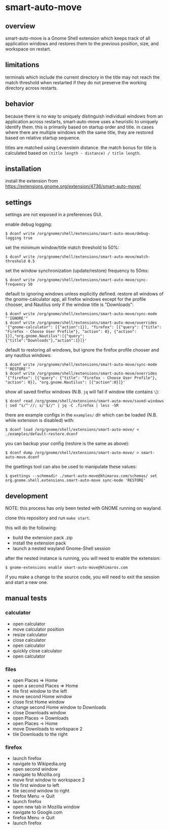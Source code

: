 # smart-auto-move

## overview

smart-auto-move is a Gnome Shell extension which keeps track of all application windows and restores them to the previous position, size, and workspace on restart.

## limitations

terminals which include the current directory in the title may not reach the match threshold when restarted if they do not preserve the working directory across restarts.

## behavior

because there is no way to uniquely distinguish individual windows from an application across restarts, smart-auto-move uses a heuristic to uniquely identify them. this is primarily based on startup order and title. in cases where there are multiple windows with the same title, they are restored based on relative startup sequence.

titles are matched using Levenstein distance. the match bonus for title is calculated based on `(title length - distance) / title length`.

## installation

install the extension from https://extensions.gnome.org/extension/4736/smart-auto-move/

## settings

settings are not exposed in a preferences GUI.

enable debug logging:

```
$ dconf write /org/gnome/shell/extensions/smart-auto-move/debug-logging true
```

set the minimum window/title match threshold to 50%:

```
$ dconf write /org/gnome/shell/extensions/smart-auto-move/match-threshold 0.5
```

set the window synchronization (update/restore) frequency to 50ms:

```
$ dconf write /org/gnome/shell/extensions/smart-auto-move/sync-frequency 50
```

default to ignoring windows unless explicitly defined. restore all windows of the gnome-calculator app, all firefox windows except for the profile chooser, and Nautilus only if the window title is "Downloads":

```
$ dconf write /org/gnome/shell/extensions/smart-auto-move/sync-mode "'IGNORE'"
$ dconf write /org/gnome/shell/extensions/smart-auto-move/overrides '{"gnome-calculator": [{"action":1}], "firefox": [{"query": {"title": "Firefox - Choose User Profile"}, "action": 0}, {"action": 1}],"org.gnome.Nautilus":[{"query":{"title":"Downloads"},"action":1}]}'
```

default to restoring all windows, but ignore the firefox profile chooser and any nautilus windows:

```
$ dconf write /org/gnome/shell/extensions/smart-auto-move/sync-mode "'RESTORE'"
$ dconf write /org/gnome/shell/extensions/smart-auto-move/overrides '{"firefox": [{"query": {"title": "Firefox - Choose User Profile"}, "action": 0}], "org.gnome.Nautilus": [{"action":0}]}'
```

show all saved firefox windows (N.B. `jq` will fail if window title contains `\`):

```
$ dconf read /org/gnome/shell/extensions/smart-auto-move/saved-windows | sed "s/^'//; s/'$//" | jq -C .firefox | less -SR
```

there are example configs in the `examples/` dir which can be loaded (N.B. while extension is disabled) with:

```
$ dconf load /org/gnome/shell/extensions/smart-auto-move/ < ./examples/default-restore.dconf
```

you can backup your config (restore is the same as above):

```
$ dconf dump /org/gnome/shell/extensions/smart-auto-move/ > smart-auto-move.dconf
```

the gsettings tool can also be used to manipulate these values:

```
$ gsettings --schemadir ./smart-auto-move@khimaros.com/schemas/ set org.gnome.shell.extensions.smart-auto-move sync-mode 'RESTORE'
```

## development

NOTE: this process has only been tested with GNOME running on wayland.

clone this repository and run `make start`.

this will do the following:

- build the extension pack .zip
- install the extension pack
- launch a nested wayland Gnome-Shell session

after the nested instance is running, you will need to enable the extension:

```
$ gnome-extensions enable smart-auto-move@khimaros.com
```

if you make a change to the source code, you will need to exit the session and start a new one.

## manual tests

### calculator

- open calculator
- move calculator position
- resize calculator
- close calculator
- open calculator
- quickly close calculator
- open calculator

### files

- open Places => Home
- open a second Places => Home
- tile first window to the left
- move second Home window
- close first Home window
- change second Home window to Downloads
- close Downloads window
- open Places -> Downloads
- open Places -> Home
- move Downloads to workspace 2
- tile Downloads to the right

### firefox

- launch firefox
- navigate to Wikipedia.org
- open second window
- navigate to Mozilla.org
- move first window to workspace 2
- tile first window to left
- tile second window to right
- firefox Menu -> Quit
- launch firefox
- open new tab in Mozilla window
- navigate to Google.com
- firefox Menu -> Quit
- launch firefox
